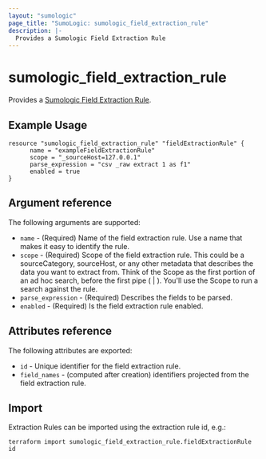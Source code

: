 ```yaml
---
layout: "sumologic"
page_title: "SumoLogic: sumologic_field_extraction_rule"
description: |-
  Provides a Sumologic Field Extraction Rule
---
```


# sumologic_field_extraction_rule
Provides a [Sumologic Field Extraction Rule][1].

## Example Usage
```hcl
resource "sumologic_field_extraction_rule" "fieldExtractionRule" {
      name = "exampleFieldExtractionRule"
      scope = "_sourceHost=127.0.0.1"
      parse_expression = "csv _raw extract 1 as f1"
      enabled = true
}
```

## Argument reference

The following arguments are supported:

- `name` - (Required) Name of the field extraction rule. Use a name that makes it easy to identify the rule.
- `scope` - (Required) Scope of the field extraction rule. This could be a sourceCategory, sourceHost, or any other metadata that describes the data you want to extract from. Think of the Scope as the first portion of an ad hoc search, before the first pipe ( | ). You'll use the Scope to run a search against the rule.
- `parse_expression` - (Required) Describes the fields to be parsed.
- `enabled` - (Required) Is the field extraction rule enabled.

## Attributes reference

The following attributes are exported:

- `id` - Unique identifier for the field extraction rule.
- `field_names` - (computed after creation) identifiers projected from the field extraction rule. 
                  

## Import
Extraction Rules can be imported using the extraction rule id, e.g.:

```hcl
terraform import sumologic_field_extraction_rule.fieldExtractionRule id
```

[1]: https://help.sumologic.com/Manage/Field-Extractions
